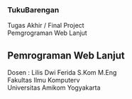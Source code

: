 ### TukuBarengan
Tugas Akhir / Final Project <br>
Pemgrograman Web Lanjut <br>

## Pemrograman Web Lanjut
Dosen : Lilis Dwi Ferida S.Kom M.Eng <br>
Fakultas Ilmu Komputerv <br>
Universitas Amikom Yogyakarta
